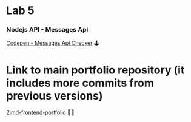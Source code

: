 # Lab 5

### Nodejs API - Messages Api
[Codepen - Messages Api Checker](https://codepen.io/ismailelg1/pen/BaJKvbZ) 🕹️


# Link to main portfolio repository (it includes more commits from previous versions)

[2imd-frontend-portfolio](https://github.com/ismailElg1/2imd-frontend-portfolio) 🙋‍♂️